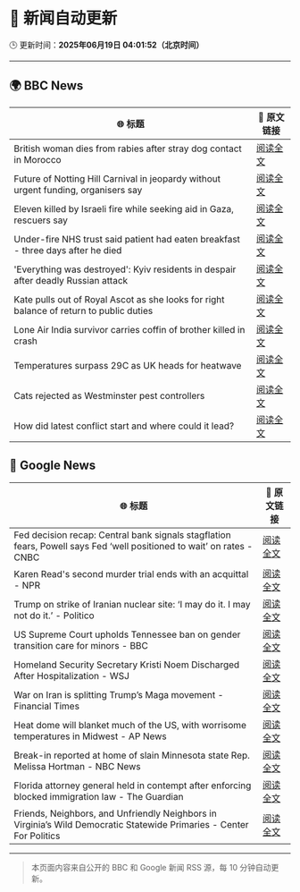 # 🧠 新闻自动更新

🕒 更新时间：**2025年06月19日 04:01:52（北京时间）**

---

## 🌍 BBC News

| 🌐 标题 | 🔗 原文链接 |
|--------|-------------|
| British woman dies from rabies after stray dog contact in Morocco | [阅读全文](https://www.bbc.com/news/articles/c98wyllp170o) |
| Future of Notting Hill Carnival in jeopardy without urgent funding, organisers say | [阅读全文](https://www.bbc.com/news/articles/cq8zxk083qko) |
| Eleven killed by Israeli fire while seeking aid in Gaza, rescuers say | [阅读全文](https://www.bbc.com/news/articles/c7841705x18o) |
| Under-fire NHS trust said patient had eaten breakfast - three days after he died | [阅读全文](https://www.bbc.com/news/articles/cly2r0x9xwlo) |
| 'Everything was destroyed': Kyiv residents in despair after deadly Russian attack | [阅读全文](https://www.bbc.com/news/articles/c98j1y70e95o) |
| Kate pulls out of Royal Ascot as she looks for right balance of return to public duties | [阅读全文](https://www.bbc.com/news/articles/cjrl34rvdxdo) |
| Lone Air India survivor carries coffin of brother killed in crash | [阅读全文](https://www.bbc.com/news/articles/cvg8591rpjyo) |
| Temperatures surpass 29C as UK heads for heatwave | [阅读全文](https://www.bbc.com/news/articles/c8d6jmmdq5go) |
| Cats rejected as Westminster pest controllers | [阅读全文](https://www.bbc.com/news/articles/cqjqrddnldgo) |
| How did latest conflict start and where could it lead? | [阅读全文](https://www.bbc.com/news/articles/cdj9vj8glg2o) |

## 📰 Google News

| 🌐 标题 | 🔗 原文链接 |
|--------|-------------|
| Fed decision recap: Central bank signals stagflation fears, Powell says Fed ‘well positioned to wait’ on rates - CNBC | [阅读全文](https://news.google.com/rss/articles/CBMingFBVV95cUxOU05fUEVkYmlrckh4NmkzVkF3YzJ2WkdubnJMOFRnYUdiQzBRZzhZNlRYOUFkRExiNE52bFY0Q3pmc01UdlVvTmR3NnJFRUpBdFd0WVFHUDhfQjFTYXVueEZOY05hd05rOUdRX29zWHJpcDFPcEZUeG55SEhGUXpNUTJjVmVuUHYwT0lxM1BDNUw4amRoYWpDekpkeC0zd9IBowFBVV95cUxObm1lY2RSOU5Zb2tuSXQzeTFVZjhOZFY2ajM2NEdSbXdJa0tnVUhEUTd6MGhCNW9JRnZXT2M2a0ZYLUFmamtCOTY2RHBwWEFBcjhBV2RJeHk2eFJJUWg3Q0YyYnRCaHRFdHowZlFpVnp4cEFHTnlzMEpFXzVFRl9KcFlPOG8wTE5mNFQ4WkdtQmgtX3Qwd2o4NVJwV2Jyejl4SWhZ?oc=5) |
| Karen Read's second murder trial ends with an acquittal - NPR | [阅读全文](https://news.google.com/rss/articles/CBMilAFBVV95cUxPUWRzYmJfc1lpMWZQYUdQR0t0YTRmbE9lZ3hKaGZ5MTlMM0NaeXNlaWRtZUUwc2hCOVN0LWVBZmFueGhTWlF3d0R0dkROa0wwbm9ibUROY3RSQjZkamo5Um9MVW82dTZ3YTJOQ0RQdGZzeUdVUGRQMUJNUTRDQzhCbHhybVRVa0dDdkFrai1PS2tGSVgy?oc=5) |
| Trump on strike of Iranian nuclear site: ‘I may do it. I may not do it.’ - Politico | [阅读全文](https://news.google.com/rss/articles/CBMie0FVX3lxTE9nRDE5TU51aGQydzgyWk1NVzhmTDFreFFPQ3lOQXMtV1B3WTlxMFRYeFpCRko5Yi1RX0lxeVB2RUxmTllVWmRheFRGaldrVVVOb3lVWVd1YmVUUlUwLUY4RmdSQXJpVUdxRFRWY0RLUHRzd19YSUtQa0UwOA?oc=5) |
| US Supreme Court upholds Tennessee ban on gender transition care for minors - BBC | [阅读全文](https://news.google.com/rss/articles/CBMiWkFVX3lxTE5kTlQ2MmNhLXF6NndWZ2JPUWRDUlUtSGtZTHBqaHBXYTJ0Z3lvVUZZTS1MVkFDblQyOVNrWm93THFSMlRkNDl0UGRxZWpNU2xGZEpqUHhaRTVKd9IBX0FVX3lxTE92bHREX29RT0t0OWtpbS04eTB5ME1kZnEzdFcwWEsteHlVRkFyOEVYOWVZUmVoSVloS21WbWRRdzNIZzdoVlowM082VDk2UlIzYzVOcEN2UEVZR0hURTRV?oc=5) |
| Homeland Security Secretary Kristi Noem Discharged After Hospitalization - WSJ | [阅读全文](https://news.google.com/rss/articles/CBMikwFBVV95cUxOcVljQVlmRDZPZ1d3X3Zuak5ETFZmSTFIbVFJSWJuaFluc3A3QThraHVfX1AtX0MtbkNWUzhHYmNPSHV6Ym1RRjZPdm1JYlAtYWpRQWpnRHZvcFVaZklqMW9oRXpMREVFanJxdDBwQUp4WEdwNm1PTXpiVE1wYWg2ZVY5azBxdHBBTWQ4UkxqS2xBM2s?oc=5) |
| War on Iran is splitting Trump’s Maga movement - Financial Times | [阅读全文](https://news.google.com/rss/articles/CBMicEFVX3lxTFBCSjJfbFJnaDdDUy0za1M4R3h1a1ZMU3VFcUxfaG5KYVRpWEhSMmNZX0JNN042YktacjdNUFVjQzhDQTY2S1VrdVQ3S3ZXbW9HanJ6LWozcWpOb3lkcTJsVnhKLThhRnk0ZURwc1BIdVQ?oc=5) |
| Heat dome will blanket much of the US, with worrisome temperatures in Midwest - AP News | [阅读全文](https://news.google.com/rss/articles/CBMiqAFBVV95cUxNc1NFdlE1V1NKc2lhaVFWUG04SW9UME1mSXp3ZWFORnhNNmRLSzhyMjlKMmJXQ3ladjcxZ3R4RGhzZ29zTG1YMlNuclo0UjVGeDdkdXBoQUdEejlobzBTNUxTOEpyQ1lWQm0tTjZ0cmNOUUNfcldGQ1o5NE9oTkFSbVJONG04OWZvY0F5LUp5QTlyY3A3ZHlfQzhFRDFvaURPVDdHSFZLVU8?oc=5) |
| Break-in reported at home of slain Minnesota state Rep. Melissa Hortman - NBC News | [阅读全文](https://news.google.com/rss/articles/CBMirgFBVV95cUxNUFQtU0F4eTJaV1NfVV95WUJZMTNRMWZ4d0duX1RUUVlCTzczR0wxeVBxU19UYldwT3IzTVgzNElhbkJDakdzd3RmMjBIU2FvanB2UXJrV0VLZmtWOU53SThVUXpUM0N1NGdGbHl2RDE4akhVT3o3LUJRdmxIckxpM3ZwcGlUU0VCQ3FHVThxT3o3R0FZeWpLZVRVWW80dzZ1QnN6em9JVGNFX3o0TXfSAVZBVV95cUxNakpnbXJ5b2tEeDU5OUF6ME5PbmR4d3FwaV9XenhSaFhQNTBGLWhCcVhWNlU0a2hfeUQ0RTdta0NMSmhUWUZjQUpReDVuNW5oMkhvTnhvUQ?oc=5) |
| Florida attorney general held in contempt after enforcing blocked immigration law - The Guardian | [阅读全文](https://news.google.com/rss/articles/CBMiowFBVV95cUxPZXdvV1BoSnMzVlA4d19RblFmWTZiNUFyRXhrcE5tdE5ZTncxMWtPQlU1TlpEekh0WjRkc2tSSFpJaUhqWjF6YWRCNlVkcjZwZnQxUVV0R0l2ejlwbVRTaTBZNi1SUWhOR1oyeENtQlF4RDNfVFVVMVE2OGR6eEJVS2Eya2dIYWNoa25OaEZLX2RGWVVHS09pNS1Ka3NyVWY1dXVr?oc=5) |
| Friends, Neighbors, and Unfriendly Neighbors in Virginia’s Wild Democratic Statewide Primaries - Center For Politics | [阅读全文](https://news.google.com/rss/articles/CBMic0FVX3lxTE1QMVppSDZuekxjckVheVBBSW9sczRVTHhkTWtSUkY3Q2d5Yk8yQ1FaMzM5SlFVZlFDWWktRWlhMVIwamh4SFMyLVpYeXVmVjhrVzNYT0g4RHJDQ2VSNE0tRnJpRVoxdDhIMVJ3NlFfUGF3TUk?oc=5) |

---
> 本页面内容来自公开的 BBC 和 Google 新闻 RSS 源，每 10 分钟自动更新。